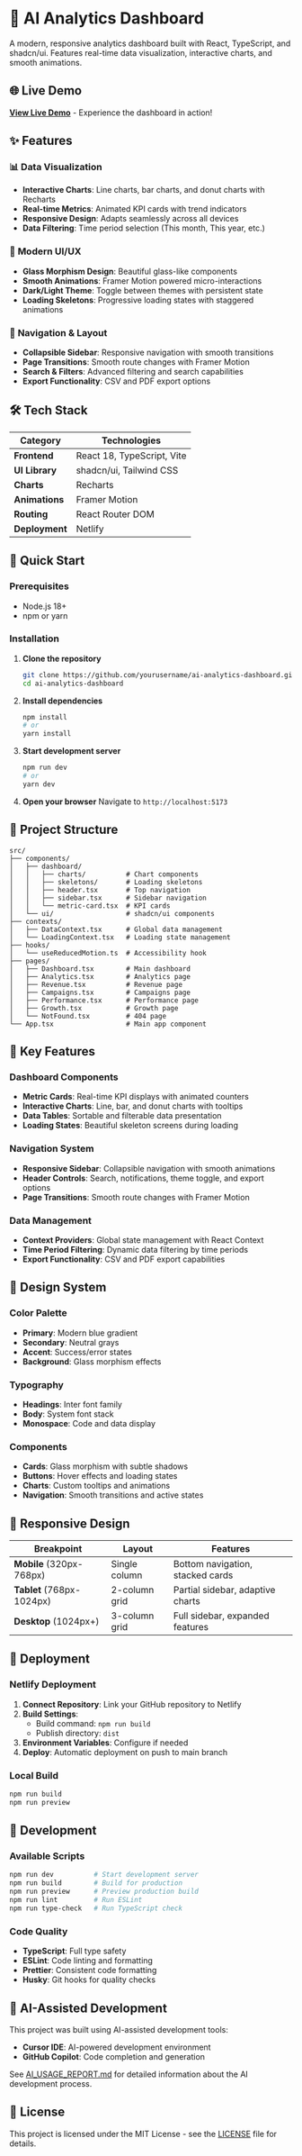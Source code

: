 # 🚀 AI Analytics Dashboard

A modern, responsive analytics dashboard built with React, TypeScript, and shadcn/ui. Features real-time data visualization, interactive charts, and smooth animations.

## 🌐 Live Demo

**[View Live Demo](https://your-dashboard-url.netlify.app)** - Experience the dashboard in action!


## ✨ Features

### 📊 **Data Visualization**
- **Interactive Charts**: Line charts, bar charts, and donut charts with Recharts
- **Real-time Metrics**: Animated KPI cards with trend indicators
- **Responsive Design**: Adapts seamlessly across all devices
- **Data Filtering**: Time period selection (This month, This year, etc.)

### 🎨 **Modern UI/UX**
- **Glass Morphism Design**: Beautiful glass-like components
- **Smooth Animations**: Framer Motion powered micro-interactions
- **Dark/Light Theme**: Toggle between themes with persistent state
- **Loading Skeletons**: Progressive loading states with staggered animations

### 🧭 **Navigation & Layout**
- **Collapsible Sidebar**: Responsive navigation with smooth transitions
- **Page Transitions**: Smooth route changes with Framer Motion
- **Search & Filters**: Advanced filtering and search capabilities
- **Export Functionality**: CSV and PDF export options


## 🛠️ Tech Stack

| **Category** | **Technologies** |
|--------------|------------------|
| **Frontend** | React 18, TypeScript, Vite |
| **UI Library** | shadcn/ui, Tailwind CSS |
| **Charts** | Recharts |
| **Animations** | Framer Motion |
| **Routing** | React Router DOM |
| **Deployment** | Netlify |

## 🚀 Quick Start

### Prerequisites
- Node.js 18+ 
- npm or yarn

### Installation

1. **Clone the repository**
   ```bash
   git clone https://github.com/yourusername/ai-analytics-dashboard.git
   cd ai-analytics-dashboard
   ```

2. **Install dependencies**
   ```bash
   npm install
   # or
   yarn install
   ```

3. **Start development server**
   ```bash
   npm run dev
   # or
   yarn dev
   ```

4. **Open your browser**
   Navigate to `http://localhost:5173`

## 📁 Project Structure

```
src/
├── components/
│   ├── dashboard/
│   │   ├── charts/          # Chart components
│   │   ├── skeletons/       # Loading skeletons
│   │   ├── header.tsx       # Top navigation
│   │   ├── sidebar.tsx      # Sidebar navigation
│   │   └── metric-card.tsx  # KPI cards
│   └── ui/                  # shadcn/ui components
├── contexts/
│   ├── DataContext.tsx      # Global data management
│   └── LoadingContext.tsx   # Loading state management
├── hooks/
│   └── useReducedMotion.ts  # Accessibility hook
├── pages/
│   ├── Dashboard.tsx        # Main dashboard
│   ├── Analytics.tsx        # Analytics page
│   ├── Revenue.tsx          # Revenue page
│   ├── Campaigns.tsx        # Campaigns page
│   ├── Performance.tsx      # Performance page
│   ├── Growth.tsx           # Growth page
│   └── NotFound.tsx         # 404 page
└── App.tsx                  # Main app component
```

## 🎯 Key Features

### Dashboard Components
- **Metric Cards**: Real-time KPI displays with animated counters
- **Interactive Charts**: Line, bar, and donut charts with tooltips
- **Data Tables**: Sortable and filterable data presentation
- **Loading States**: Beautiful skeleton screens during loading

### Navigation System
- **Responsive Sidebar**: Collapsible navigation with smooth animations
- **Header Controls**: Search, notifications, theme toggle, and export options
- **Page Transitions**: Smooth route changes with Framer Motion

### Data Management
- **Context Providers**: Global state management with React Context
- **Time Period Filtering**: Dynamic data filtering by time periods
- **Export Functionality**: CSV and PDF export capabilities

## 🎨 Design System

### Color Palette
- **Primary**: Modern blue gradient
- **Secondary**: Neutral grays
- **Accent**: Success/error states
- **Background**: Glass morphism effects

### Typography
- **Headings**: Inter font family
- **Body**: System font stack
- **Monospace**: Code and data display

### Components
- **Cards**: Glass morphism with subtle shadows
- **Buttons**: Hover effects and loading states
- **Charts**: Custom tooltips and animations
- **Navigation**: Smooth transitions and active states

## 📱 Responsive Design

| **Breakpoint** | **Layout** | **Features** |
|----------------|------------|--------------|
| **Mobile** (320px-768px) | Single column | Bottom navigation, stacked cards |
| **Tablet** (768px-1024px) | 2-column grid | Partial sidebar, adaptive charts |
| **Desktop** (1024px+) | 3-column grid | Full sidebar, expanded features |

## 🚀 Deployment

### Netlify Deployment
1. **Connect Repository**: Link your GitHub repository to Netlify
2. **Build Settings**:
   - Build command: `npm run build`
   - Publish directory: `dist`
3. **Environment Variables**: Configure if needed
4. **Deploy**: Automatic deployment on push to main branch

### Local Build
```bash
npm run build
npm run preview
```

## 🔧 Development

### Available Scripts
```bash
npm run dev          # Start development server
npm run build        # Build for production
npm run preview      # Preview production build
npm run lint         # Run ESLint
npm run type-check   # Run TypeScript check
```

### Code Quality
- **TypeScript**: Full type safety
- **ESLint**: Code linting and formatting
- **Prettier**: Consistent code formatting
- **Husky**: Git hooks for quality checks

## 🤖 AI-Assisted Development

This project was built using AI-assisted development tools:

- **Cursor IDE**: AI-powered development environment
- **GitHub Copilot**: Code completion and generation

See [AI_USAGE_REPORT.md](./AI_USAGE_REPORT.md) for detailed information about the AI development process.


## 📄 License

This project is licensed under the MIT License - see the [LICENSE](LICENSE) file for details.

